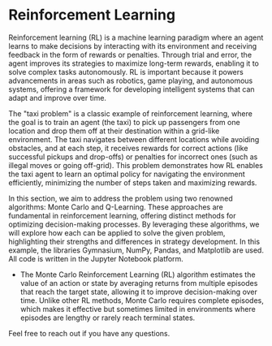 # Reinforcement Learning

Reinforcement learning (RL) is a machine learning paradigm where an agent learns to make decisions by interacting with its environment and receiving feedback in the form of rewards or penalties. Through trial and error, the agent improves its strategies to maximize long-term rewards, enabling it to solve complex tasks autonomously. RL is important because it powers advancements in areas such as robotics, game playing, and autonomous systems, offering a framework for developing intelligent systems that can adapt and improve over time.

The "taxi problem" is a classic example of reinforcement learning, where the goal is to train an agent (the taxi) to pick up passengers from one location and drop them off at their destination within a grid-like environment. The taxi navigates between different locations while avoiding obstacles, and at each step, it receives rewards for correct actions (like successful pickups and drop-offs) or penalties for incorrect ones (such as illegal moves or going off-grid). This problem demonstrates how RL enables the taxi agent to learn an optimal policy for navigating the environment efficiently, minimizing the number of steps taken and maximizing rewards.

In this section, we aim to address the problem using two renowned algorithms: Monte Carlo and Q-Learning. These approaches are fundamental in reinforcement learning, offering distinct methods for optimizing decision-making processes. By leveraging these algorithms, we will explore how each can be applied to solve the given problem, highlighting their strengths and differences in strategy development.
In this example, the libraries Gymnasium, NumPy, Pandas, and Matplotlib are used. All code is written in the Jupyter Notebook platform.


- The Monte Carlo Reinforcement Learning (RL) algorithm estimates the value of an action or state by averaging returns from multiple episodes that reach the target state, allowing it to improve decision-making over time. Unlike other RL methods, Monte Carlo requires complete episodes, which makes it effective but sometimes limited in environments where episodes are lengthy or rarely reach terminal states.



Feel free to reach out if you have any questions.























